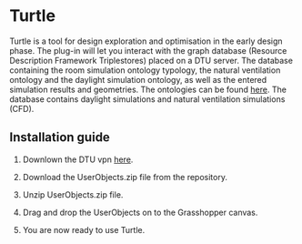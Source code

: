 # Turtle

Turtle is a tool for design exploration and optimisation in the early design phase.
The plug-in will let you interact with the graph database (Resource Description Framework Triplestores) placed on a DTU server. 
The database containing the room simulation ontology typology, the natural ventilation ontology and the daylight simulation ontology, 
as well as the entered simulation results and geometries. The ontologies can be found [here](https://github.com/kmarburger/Simulation-Ontologies). 
The database contains daylight simulations and natural ventilation simulations (CFD). 

## Installation guide

1. Downlown the DTU vpn [here](https://net.ait.dtu.dk/vpn/). 

2. Download the UserObjects.zip file from the repository.

3. Unzip UserObjects.zip file.

4. Drag and drop the UserObjects on to the Grasshopper canvas.

5. You are now ready to use Turtle. 

